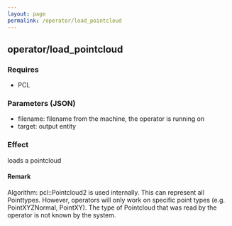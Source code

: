 ```yaml
---
layout: page
permalink: /operator/load_pointcloud
---
```


## operator/load_pointcloud

### Requires
- PCL

### Parameters (JSON)
- filename: filename from the machine, the operator is running on
- target: output entity

### Effect
loads a pointcloud

#### Remark
Algorithm: pcl::Pointcloud2 is used internally. This can represent all Pointtypes. However, operators will only work on specific point types (e.g. PointXYZNormal, PointXY). The type of Pointcloud that was read by the operator is not known by the system. 
